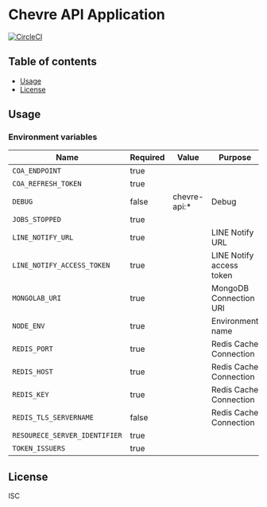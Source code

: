 # Chevre API Application

[![CircleCI](https://circleci.com/gh/chevre-jp/api.svg?style=svg)](https://circleci.com/gh/chevre-jp/api)

## Table of contents

* [Usage](#usage)
* [License](#license)

## Usage

### Environment variables

| Name                          | Required | Value        | Purpose                  |
| ----------------------------- | -------- | ------------ | ------------------------ |
| `COA_ENDPOINT`                | true     |              |                          |
| `COA_REFRESH_TOKEN`           | true     |              |                          |
| `DEBUG`                       | false    | chevre-api:* | Debug                    |
| `JOBS_STOPPED`                | true     |              |                          |
| `LINE_NOTIFY_URL`             | true     |              | LINE Notify URL          |
| `LINE_NOTIFY_ACCESS_TOKEN`    | true     |              | LINE Notify access token |
| `MONGOLAB_URI`                | true     |              | MongoDB Connection URI   |
| `NODE_ENV`                    | true     |              | Environment name         |
| `REDIS_PORT`                  | true     |              | Redis Cache Connection   |
| `REDIS_HOST`                  | true     |              | Redis Cache Connection   |
| `REDIS_KEY`                   | true     |              | Redis Cache Connection   |
| `REDIS_TLS_SERVERNAME`        | false    |              | Redis Cache Connection   |
| `RESOURECE_SERVER_IDENTIFIER` | true     |              |                          |
| `TOKEN_ISSUERS`               | true     |              |                          |

## License

ISC
